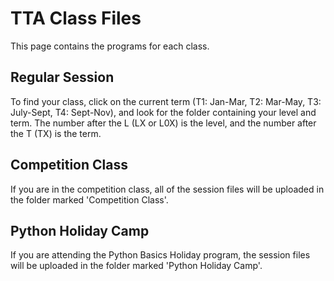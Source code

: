 # TTA Class Files

This page contains the programs for each class.


## Regular Session
To find your class, click on the current term (T1: Jan-Mar, T2: Mar-May, T3: July-Sept, T4: Sept-Nov), and look for the folder containing your level and term. The number after the L (LX or L0X) is the level, and the number after the T (TX) is the term.

## Competition Class
If you are in the competition class, all of the session files will be uploaded in the folder marked 'Competition Class'.

## Python Holiday Camp
If you are attending the Python Basics Holiday program, the session files will be uploaded in the folder marked 'Python Holiday Camp'.
